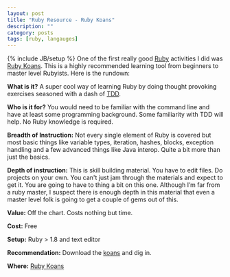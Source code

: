 ```yaml
---
layout: post
title: "Ruby Resource - Ruby Koans"
description: ""
category: posts
tags: [ruby, langauges]
---
```

{% include JB/setup %}
One of the first really good [Ruby](https://www.ruby-lang.org/en/ "Title") activities I did was [Ruby Koans](http://rubykoans.com "Title"). This is a highly recommended learning tool from beginners to master level Rubyists. Here is the rundown:

**What is it?** A super cool way of learning Ruby by doing thought provoking exercises seasoned with a dash of [TDD](http://en.wikipedia.org/wiki/Test-driven_development "Title").

**Who is it for?** You would need to be familiar with the command line and have at least some programming background. Some familiarity with TDD will help. No Ruby knowledge is required.

**Breadth of Instruction:** Not every single element of Ruby is covered but most basic things like variable types, iteration, hashes, blocks, exception handling and a few advanced things like Java interop. Quite a bit more than just the basics.

**Depth of instruction:** This is skill building material. You have to edit files. Do projects on your own. You can't just jam through the materials and expect to get it. You are going to have to thing a bit on this one. Although I’m far from a ruby master, I suspect there is enough depth in this material that even a master level folk is going to get a couple of gems out of this.

**Value:** Off the chart. Costs nothing but time.

**Cost:** Free

**Setup:** Ruby > 1.8 and text editor

**Recommendation:** Download the [koans](http://en.wikipedia.org/wiki/Koan "Title") and dig in. 

**Where:** [Ruby Koans](http://rubykoans.com "Title")
